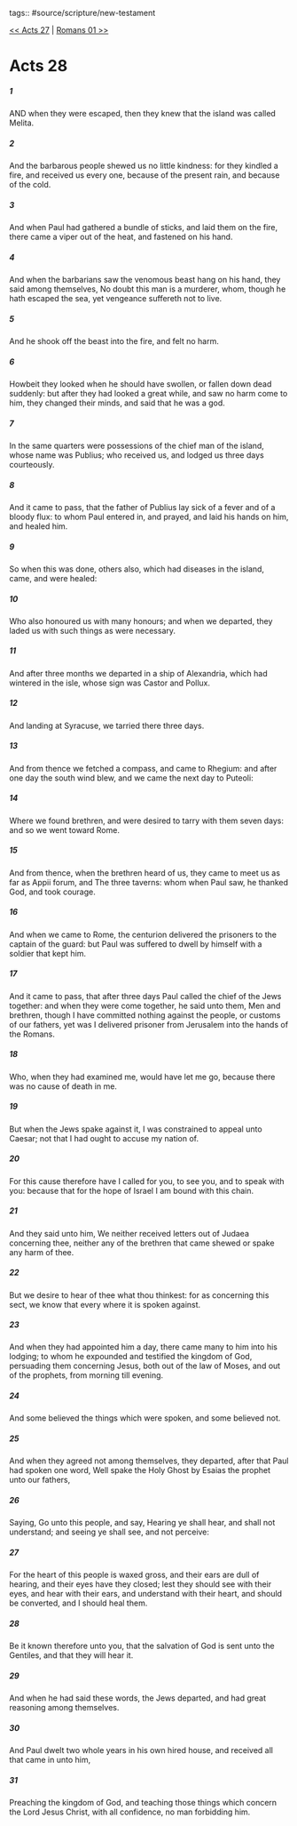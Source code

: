 tags:: #source/scripture/new-testament

[<< Acts 27](/new-testament/05_Acts/Acts_27.md) | [Romans 01 >>](/new-testament/06_Romans/Romans_01.md)

# Acts 28

##### 1

AND when they were escaped, then they knew that the island was called Melita.

##### 2

And the barbarous people shewed us no little kindness: for they kindled a fire, and received us every one, because of the present rain, and because of the cold.

##### 3

And when Paul had gathered a bundle of sticks, and laid them on the fire, there came a viper out of the heat, and fastened on his hand.

##### 4

And when the barbarians saw the venomous beast hang on his hand, they said among themselves, No doubt this man is a murderer, whom, though he hath escaped the sea, yet vengeance suffereth not to live.

##### 5

And he shook off the beast into the fire, and felt no harm.

##### 6

Howbeit they looked when he should have swollen, or fallen down dead suddenly: but after they had looked a great while, and saw no harm come to him, they changed their minds, and said that he was a god.

##### 7

In the same quarters were possessions of the chief man of the island, whose name was Publius; who received us, and lodged us three days courteously.

##### 8

And it came to pass, that the father of Publius lay sick of a fever and of a bloody flux: to whom Paul entered in, and prayed, and laid his hands on him, and healed him.

##### 9

So when this was done, others also, which had diseases in the island, came, and were healed:

##### 10

Who also honoured us with many honours; and when we departed, they laded us with such things as were necessary.

##### 11

And after three months we departed in a ship of Alexandria, which had wintered in the isle, whose sign was Castor and Pollux.

##### 12

And landing at Syracuse, we tarried there three days.

##### 13

And from thence we fetched a compass, and came to Rhegium: and after one day the south wind blew, and we came the next day to Puteoli:

##### 14

Where we found brethren, and were desired to tarry with them seven days: and so we went toward Rome.

##### 15

And from thence, when the brethren heard of us, they came to meet us as far as Appii forum, and The three taverns: whom when Paul saw, he thanked God, and took courage.

##### 16

And when we came to Rome, the centurion delivered the prisoners to the captain of the guard: but Paul was suffered to dwell by himself with a soldier that kept him.

##### 17

And it came to pass, that after three days Paul called the chief of the Jews together: and when they were come together, he said unto them, Men and brethren, though I have committed nothing against the people, or customs of our fathers, yet was I delivered prisoner from Jerusalem into the hands of the Romans.

##### 18

Who, when they had examined me, would have let me go, because there was no cause of death in me.

##### 19

But when the Jews spake against it, I was constrained to appeal unto Caesar; not that I had ought to accuse my nation of.

##### 20

For this cause therefore have I called for you, to see you, and to speak with you: because that for the hope of Israel I am bound with this chain.

##### 21

And they said unto him, We neither received letters out of Judaea concerning thee, neither any of the brethren that came shewed or spake any harm of thee.

##### 22

But we desire to hear of thee what thou thinkest: for as concerning this sect, we know that every where it is spoken against.

##### 23

And when they had appointed him a day, there came many to him into his lodging; to whom he expounded and testified the kingdom of God, persuading them concerning Jesus, both out of the law of Moses, and out of the prophets, from morning till evening.

##### 24

And some believed the things which were spoken, and some believed not.

##### 25

And when they agreed not among themselves, they departed, after that Paul had spoken one word, Well spake the Holy Ghost by Esaias the prophet unto our fathers,

##### 26

Saying, Go unto this people, and say, Hearing ye shall hear, and shall not understand; and seeing ye shall see, and not perceive:

##### 27

For the heart of this people is waxed gross, and their ears are dull of hearing, and their eyes have they closed; lest they should see with their eyes, and hear with their ears, and understand with their heart, and should be converted, and I should heal them.

##### 28

Be it known therefore unto you, that the salvation of God is sent unto the Gentiles, and that they will hear it.

##### 29

And when he had said these words, the Jews departed, and had great reasoning among themselves.

##### 30

And Paul dwelt two whole years in his own hired house, and received all that came in unto him,

##### 31

Preaching the kingdom of God, and teaching those things which concern the Lord Jesus Christ, with all confidence, no man forbidding him.

